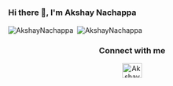 ### Hi there 👋, I'm Akshay Nachappa 

<!--
**AkshayNachappa/AkshayNachappa** is a ✨ _special_ ✨ repository because its `README.md` (this file) appears on your GitHub profile.

Here are some ideas to get you started:

- 🔭 I’m currently working on ...
- 🌱 I’m currently learning ...
- 👯 I’m looking to collaborate on ...
- 🤔 I’m looking for help with ...
- 💬 Ask me about ...
- 📫 How to reach me: ...
- 😄 Pronouns: ...
- ⚡ Fun fact: ...
-->
<p><img align="center" src="https://github-readme-stats.vercel.app/api/top-langs/?username=AkshayNachappa&theme=algolia&layout=compact" alt="AkshayNachappa"/>
&nbsp;<img align="center" src="https://github-readme-stats.vercel.app/api?username=AkshayNachappa&count_private=true&show_icons=true&theme=algolia&hide=issues" alt="AkshayNachappa" /></p>

<h3 align="center">Connect with me</h3>

<p align="center">
<a href="mailto:akshaynachappa@gmail.com" target="blank"><img align="centre" src="https://cdn.worldvectorlogo.com/logos/gmail-icon-2.svg" alt="AkshayNachappa" height="30" width="40" /></a>
</p>



